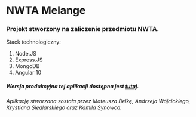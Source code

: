 # NWTA Melange

### Projekt stworzony na zaliczenie przedmiotu NWTA.

Stack technologiczny:

1. Node.JS
2. Express.JS
3. MongoDB
4. Angular 10


##### Wersja produkcyjna tej aplikacji dostępna jest [tutaj](https://nwta-melange.herokuapp.com/).  
  
  

###### Aplikację stworzona została przez Mateusza Belkę, Andrzeja Wójcickiego, Krystiana Siedlarskiego oraz Kamila Synowca.
